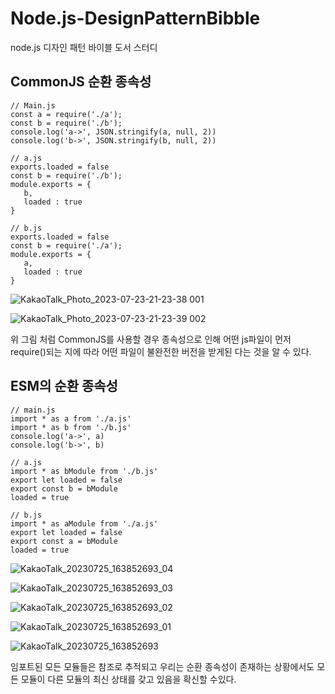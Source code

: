 # Node.js-DesignPatternBibble
node.js 디자인 패턴 바이블 도서 스터디

<h2>CommonJS 순환 종속성</h2>


```
// Main.js
const a = require('./a');
const b = require('./b');
console.log('a->', JSON.stringify(a, null, 2))
console.log('b->', JSON.stringify(b, null, 2))
```

```
// a.js
exports.loaded = false
const b = require('./b');
module.exports = {
   b,
   loaded : true
}
```

```
// b.js
exports.loaded = false
const b = require('./a');
module.exports = {
   a,
   loaded : true
}
```

![KakaoTalk_Photo_2023-07-23-21-23-38 001](https://github.com/BackEndStory/Node.js-DesignPartternBibble/assets/106163272/6dc72f20-d54d-45df-8414-6295cf03effb)

![KakaoTalk_Photo_2023-07-23-21-23-39 002](https://github.com/BackEndStory/Node.js-DesignPartternBibble/assets/106163272/3fee6ba7-977b-4c51-b784-7e822b1455c6)

위 그림 처럼 CommonJS를 사용할 경우 종속성으로 인해 어떤 js파일이 먼저 require()되는 지에 따라 어떤 파일이 불완전한 버전을 받게된 다는 것을 알 수 있다.



<h2>ESM의 순환 종속성</h2>


```
// main.js
import * as a from './a.js'
import * as b from './b.js'
console.log('a->', a)
console.log('b->', b)
```

```
// a.js
import * as bModule from './b.js'
export let loaded = false
export const b = bModule
loaded = true
```

```
// b.js
import * as aModule from './a.js'
export let loaded = false
export const a = bModule
loaded = true
```
![KakaoTalk_20230725_163852693_04](https://github.com/BackEndStory/Node.js-DesignPartternBibble/assets/106163272/f8c37273-900a-41f3-8d4b-aac030be2e3f)


![KakaoTalk_20230725_163852693_03](https://github.com/BackEndStory/Node.js-DesignPartternBibble/assets/106163272/2e7edebf-f7d0-4d65-9c05-08cf4108fe27)


![KakaoTalk_20230725_163852693_02](https://github.com/BackEndStory/Node.js-DesignPartternBibble/assets/106163272/15b05fcd-524d-4068-8052-57f29f397ff4)


![KakaoTalk_20230725_163852693_01](https://github.com/BackEndStory/Node.js-DesignPartternBibble/assets/106163272/d72b9115-7ff1-4e32-bcae-1622b5dc46e5)


![KakaoTalk_20230725_163852693](https://github.com/BackEndStory/Node.js-DesignPartternBibble/assets/106163272/e857b685-b21a-406a-8f27-b9e648086818)

임포트된 모든 모듈들은 참조로 추적되고 우리는 순환 종속성이 존재하는 상황에서도 모든 모듈이 다른 모듈의 최신 상태를 갖고 있음을 확신할 수있다.


